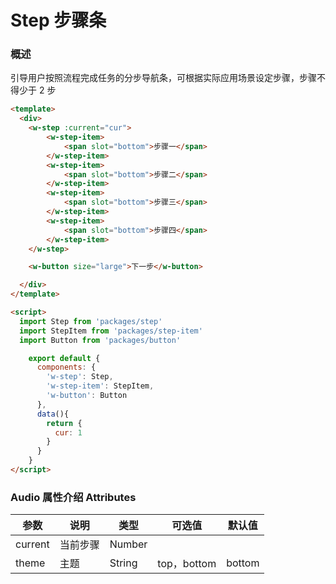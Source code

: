 #  Step 步骤条

### 概述

引导用户按照流程完成任务的分步导航条，可根据实际应用场景设定步骤，步骤不得少于 2 步

```html
<template>
  <div>
    <w-step :current="cur">
        <w-step-item>
            <span slot="bottom">步骤一</span>
        </w-step-item>
        <w-step-item>
            <span slot="bottom">步骤二</span>
        </w-step-item>
        <w-step-item>
            <span slot="bottom">步骤三</span>
        </w-step-item>
        <w-step-item>
            <span slot="bottom">步骤四</span>
        </w-step-item>
    </w-step>

    <w-button size="large">下一步</w-button>

  </div>
</template>

<script>
  import Step from 'packages/step'
  import StepItem from 'packages/step-item'
  import Button from 'packages/button'

    export default {
      components: {
        'w-step': Step,
        'w-step-item': StepItem,
        'w-button': Button
      },
      data(){
        return {
          cur: 1
        }
      }
    }
</script>

```

###  Audio 属性介绍 Attributes

| 参数           | 说明            | 类型       | 可选值      |   默认值   |
|---------------|-----------------|-----------|------------|-----------|
| current      | 当前步骤         | Number   |            |      |
| theme      | 主题         | String   |  top，bottom          |  bottom    |